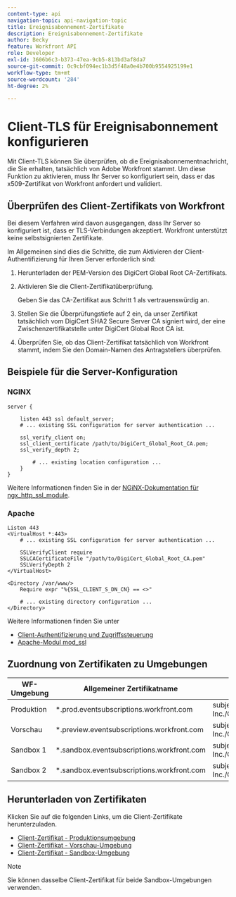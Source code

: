 ```yaml
---
content-type: api
navigation-topic: api-navigation-topic
title: Ereignisabonnement-Zertifikate
description: Ereignisabonnement-Zertifikate
author: Becky
feature: Workfront API
role: Developer
exl-id: 3606b6c3-b373-47ea-9cb5-813bd3af8da7
source-git-commit: 0c9cbf094ec1b3d5f48a0e4b700b9554925199e1
workflow-type: tm+mt
source-wordcount: '284'
ht-degree: 2%

---
```


# Client-TLS für Ereignisabonnement konfigurieren

<!--Configuring Client TLS for Event Subscription
Steps to Verify Workfront's Client Certificate
Examples for Server configuration
NGINX
Apache
Certificate to Environment Mapping
Certificates
Production
Preview
Sandbox 1
Sandbox 2
-->

Mit Client-TLS können Sie überprüfen, ob die Ereignisabonnementnachricht, die Sie erhalten, tatsächlich von Adobe Workfront stammt. Um diese Funktion zu aktivieren, muss Ihr Server so konfiguriert sein, dass er das x509-Zertifikat von Workfront anfordert und validiert.

<!--
>[!NOTE]
>
>* Workfront currently supports TLS version 1.2 by default.
>* Organizations can request that TLS version 1.3 be enabled for their Workfront instance.
-->


## Überprüfen des Client-Zertifikats von Workfront

Bei diesem Verfahren wird davon ausgegangen, dass Ihr Server so konfiguriert ist, dass er TLS-Verbindungen akzeptiert. Workfront unterstützt keine selbstsignierten Zertifikate.

Im Allgemeinen sind dies die Schritte, die zum Aktivieren der Client-Authentifizierung für Ihren Server erforderlich sind:

1. Herunterladen der PEM-Version des DigiCert Global Root CA-Zertifikats.
1. Aktivieren Sie die Client-Zertifikatüberprüfung.

   Geben Sie das CA-Zertifikat aus Schritt 1 als vertrauenswürdig an.

1. Stellen Sie die Überprüfungstiefe auf 2 ein, da unser Zertifikat tatsächlich vom DigiCert SHA2 Secure Server CA signiert wird, der eine Zwischenzertifikatstelle unter DigiCert Global Root CA ist.
1. Überprüfen Sie, ob das Client-Zertifikat tatsächlich von Workfront stammt, indem Sie den Domain-Namen des Antragstellers überprüfen.

## Beispiele für die Server-Konfiguration

### NGINX

```
server {

    listen 443 ssl default_server;
    # ... existing SSL configuration for server authentication ...

    ssl_verify_client on;
    ssl_client_certificate /path/to/DigiCert_Global_Root_CA.pem;
    ssl_verify_depth 2;

        # ... existing location configuration ...
    }
}
```

Weitere Informationen finden Sie in der [NGiNX-Dokumentation für ngx_http_ssl_module](https://nginx.org/en/docs/http/ngx_http_ssl_module.html).

### Apache

```
Listen 443
<VirtualHost *:443>
    # ... existing SSL configuration for server authentication ...

    SSLVerifyClient require
    SSLCACertificateFile "/path/to/DigiCert_Global_Root_CA.pem"
    SSLVerifyDepth 2
</VirtualHost>

<Directory /var/www/>
    Require expr "%{SSL_CLIENT_S_DN_CN} == <>"

    # ... existing directory configuration ...
</Directory>
```

Weitere Informationen finden Sie unter

* [Client-Authentifizierung und Zugriffssteuerung](https://httpd.apache.org/docs/2.4/ssl/ssl_howto.html#accesscontrol)
* [Apache-Modul mod_ssl](https://httpd.apache.org/docs/2.4/mod/mod_ssl.html)
 

## Zuordnung von Zertifikaten zu Umgebungen

| WF-Umgebung | Allgemeiner Zertifikatname | Zertifikatbetreff (DN) |
| -- | -- | -- |
| Produktion | *.prod.eventsubscriptions.workfront.com | subject= /C=US/ST=Utah/L=LEHI/O=Workfront, Inc./CN=*.prod.eventsubscriptions.workfront.com |
| Vorschau | *.preview.eventsubscriptions.workfront.com | subject= /C=US/ST=Utah/L=LEHI/O=Workfront, Inc./CN=*.preview.eventsubscriptions.workfront.com |
| Sandbox 1 | *.sandbox.eventsubscriptions.workfront.com | subject= /C=US/ST=Utah/L=LEHI/O=Workfront, Inc./CN=*.sandbox.eventsubscriptions.workfront.com |
| Sandbox 2 | *.sandbox.eventsubscriptions.workfront.com | subject= /C=US/ST=Utah/L=LEHI/O=Workfront, Inc./CN=*.sandbox.eventsubscriptions.workfront.com |

## Herunterladen von Zertifikaten

Klicken Sie auf die folgenden Links, um die Client-Zertifikate herunterzuladen.

* [Client-Zertifikat - Produktionsumgebung](assets/prod-environment-nov-2024.crt)
* [Client-Zertifikat - Vorschau-Umgebung](assets/preview-environment-nov-2024.crt)
* [Client-Zertifikat - Sandbox-Umgebung](assets/sandbox-environment-nov-2024.crt)

>[!NOTE]
>
>Sie können dasselbe Client-Zertifikat für beide Sandbox-Umgebungen verwenden.
